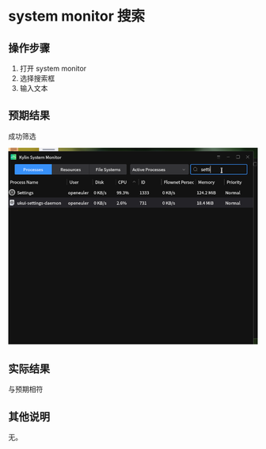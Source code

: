 # system monitor 搜索

## 操作步骤
1. 打开 system monitor
2. 选择搜索框
3. 输入文本
## 预期结果
成功筛选

![file:system_monitor_搜索-1](./img/system_monitor_搜索-1.png)

## 实际结果
与预期相符
## 其他说明
无。
